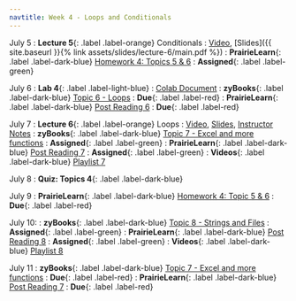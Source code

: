 ```yaml
---
navtitle: Week 4 - Loops and Conditionals
---
```


July 5
: **Lecture 5**{: .label .label-orange} Conditionals
  : [Video](#), [Slides]({{ site.baseurl }}{% link assets/slides/lecture-6/main.pdf %})
: **PrairieLearn**{: .label .label-dark-blue}  [Homework 4: Topics 5 &  6](#)
  : **Assigned**{: .label .label-green} 

July 6
: **Lab 4**{: .label .label-light-blue}[](#)
  : [Colab Document](https://drive.google.com/file/d/1Rb-7yBnWAINiS5Fd_jIQUzWZIO0pli6y/view?usp=sharing)
: **zyBooks**{: .label .label-dark-blue} [Topic 6 - Loops](#)
  : **Due**{: .label .label-red} 
: **PrairieLearn**{: .label .label-dark-blue}  [Post Reading 6](#)
  : **Due**{: .label .label-red} 

July 7
: **Lecture 6**{: .label .label-orange} Loops
  : [Video](#), [Slides](#), [Instructor Notes](#)
: **zyBooks**{: .label .label-dark-blue} [Topic 7 - Excel and more functions](#)
  : **Assigned**{: .label .label-green} 
: **PrairieLearn**{: .label .label-dark-blue} [Post Reading 7](#)
  : **Assigned**{: .label .label-green} 
: **Videos**{: .label .label-dark-blue} [Playlist 7](https://mediaspace.illinois.edu/playlist/dedicated/214548063/1_stndhleu/)

July 8
: **Quiz: Topics 4**{: .label .label-dark-blue}  

July 9
: **PrairieLearn**{: .label .label-dark-blue}  [Homework 4: Topic 5 & 6](#)
  : **Due**{: .label .label-red} 

July 10:
: **zyBooks**{: .label .label-dark-blue} [Topic 8 - Strings and Files](#)
  : **Assigned**{: .label .label-green} 
: **PrairieLearn**{: .label .label-dark-blue} [Post Reading 8](#)
  : **Assigned**{: .label .label-green} 
: **Videos**{: .label .label-dark-blue} [Playlist 8](https://mediaspace.illinois.edu/playlist/dedicated/214548063/1_z2v092y7/)

July 11
: **zyBooks**{: .label .label-dark-blue} [Topic 7 - Excel and more functions](#)
  : **Due**{: .label .label-red} 
: **PrairieLearn**{: .label .label-dark-blue} [Post Reading 7](#)
  : **Due**{: .label .label-red} 
